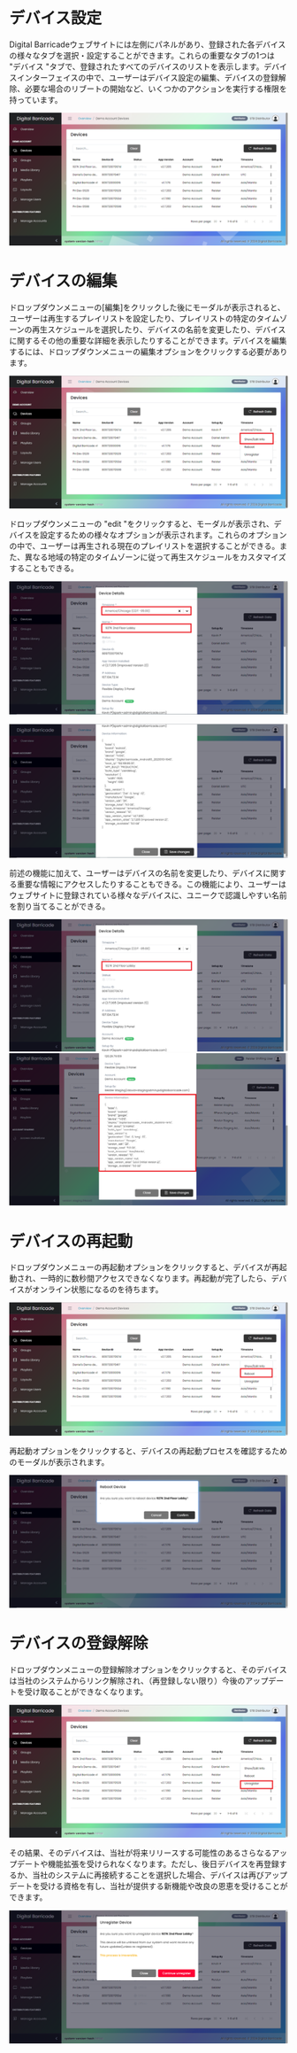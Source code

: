 # デバイス設定

<div class="description">

Digital Barricadeウェブサイトには左側にパネルがあり、登録された各デバイスの様々なタブを選択・設定することができます。これらの重要なタブの1つは "デバイス "タブで、登録されたすべてのデバイスのリストを表示します。デバイスインターフェイスの中で、ユーザーはデバイス設定の編集、デバイスの登録解除、必要な場合のリブートの開始など、いくつかのアクションを実行する権限を持っています。

![device_list](../images/devices/devicesTab.png ":size=100%")

</div>

# デバイスの編集

<div class="description">

ドロップダウンメニューの[編集]をクリックした後にモーダルが表示されると、ユーザーは再生するプレイリストを設定したり、プレイリストの特定のタイムゾーンの再生スケジュールを選択したり、デバイスの名前を変更したり、デバイスに関するその他の重要な詳細を表示したりすることができます。デバイスを編集するには、ドロップダウンメニューの編集オプションをクリックする必要があります。

![edit_device](../images/devices/devicesEditTab.png ":size=100%")

ドロップダウンメニューの "edit "をクリックすると、モーダルが表示され、デバイスを設定するための様々なオプションが表示されます。これらのオプションの中で、ユーザーは再生される現在のプレイリストを選択することができる。また、異なる地域の特定のタイムゾーンに従って再生スケジュールをカスタマイズすることもできる。

![edit_device](../images/devices/devicesEditModal.png ":size=100%")

![edit_device](../images/devices/devicesEditModal2.png ":size=100%")

前述の機能に加えて、ユーザーはデバイスの名前を変更したり、デバイスに関する重要な情報にアクセスしたりすることもできる。この機能により、ユーザーはウェブサイトに登録されている様々なデバイスに、ユニークで認識しやすい名前を割り当てることができる。

![edit_device](../images/devices/devicesRename.png ":size=100%")
![edit_device](../images/devices/deviceInfo.png ":size=100%")

</div>

# デバイスの再起動

<div class="description">

ドロップダウンメニューの再起動オプションをクリックすると、デバイスが再起動され、一時的に数秒間アクセスできなくなります。再起動が完了したら、デバイスがオンライン状態になるのを待ちます。

![reboot_device](../images/devices/devicesReboot.png ":size=100%")

再起動オプションをクリックすると、デバイスの再起動プロセスを確認するためのモーダルが表示されます。

![reboot_device](../images/devices/devicesRebootModal.png ":size=100%")

# デバイスの登録解除

<div class="description">

ドロップダウンメニューの登録解除オプションをクリックすると、そのデバイスは当社のシステムからリンク解除され、（再登録しない限り）今後のアップデートを受け取ることができなくなります。

![reboot_device](../images/devices/devicesUnregister.png ":size=100%")

その結果、そのデバイスは、当社が将来リリースする可能性のあるさらなるアップデートや機能拡張を受けられなくなります。ただし、後日デバイスを再登録するか、当社のシステムに再接続することを選択した場合、デバイスは再びアップデートを受ける資格を有し、当社が提供する新機能や改良の恩恵を受けることができます。

![reboot_device](../images/devices/devicesUnregisterModal.png ":size=100%")

</div>
